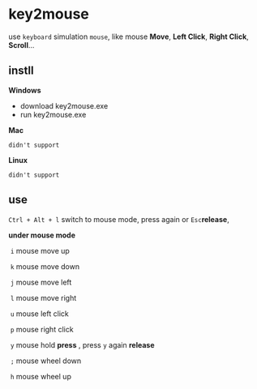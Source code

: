 # key2mouse

use `keyboard` simulation ``mouse``, like mouse **Move**, **Left Click**, **Right Click**, **Scroll**...

## instll

**Windows**

- download key2mouse.exe
- run key2mouse.exe

**Mac**

```
didn't support
```

**Linux**

```
didn't support
```



## use

`Ctrl + Alt + l` switch to mouse mode, press again or `Esc`**release**,

**under mouse mode**

​	`i` mouse move up

​	`k` mouse move down

​	`j` mouse move left 

​	`l` mouse move right

​	`u` mouse left click

​	`p` mouse right click

​	`y` mouse hold **press** ,  press `y` again **release**

​	`;` mouse wheel down

​	`h` mouse wheel up

